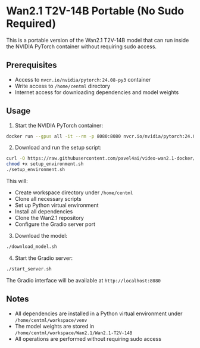 # Wan2.1 T2V-14B Portable (No Sudo Required)

This is a portable version of the Wan2.1 T2V-14B model that can run inside the NVIDIA PyTorch container without requiring sudo access.

## Prerequisites

- Access to `nvcr.io/nvidia/pytorch:24.08-py3` container
- Write access to `/home/centml` directory
- Internet access for downloading dependencies and model weights

## Usage

1. Start the NVIDIA PyTorch container:
```bash
docker run --gpus all -it --rm -p 8080:8080 nvcr.io/nvidia/pytorch:24.08-py3
```

2. Download and run the setup script:
```bash
curl -O https://raw.githubusercontent.com/pavel4ai/video-wan2.1-docker/main/wan2.1-t2v-14B-portable/setup_environment.sh
chmod +x setup_environment.sh
./setup_environment.sh
```

This will:
- Create workspace directory under `/home/centml`
- Clone all necessary scripts
- Set up Python virtual environment
- Install all dependencies
- Clone the Wan2.1 repository
- Configure the Gradio server port

3. Download the model:
```bash
./download_model.sh
```

4. Start the Gradio server:
```bash
./start_server.sh
```

The Gradio interface will be available at `http://localhost:8080`

## Notes

- All dependencies are installed in a Python virtual environment under `/home/centml/workspace/venv`
- The model weights are stored in `/home/centml/workspace/Wan2.1/Wan2.1-T2V-14B`
- All operations are performed without requiring sudo access
